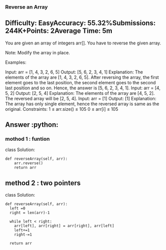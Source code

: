 ### Reverse an Array
## Difficulty: EasyAccuracy: 55.32%Submissions: 244K+Points: 2Average Time: 5m
You are given an array of integers arr[]. You have to reverse the given array.

Note: Modify the array in place.

Examples:

Input: arr = [1, 4, 3, 2, 6, 5]
Output: [5, 6, 2, 3, 4, 1]
Explanation: The elements of the array are [1, 4, 3, 2, 6, 5]. After reversing the array, the first element goes to the last position, the second element goes to the second last position and so on. Hence, the answer is [5, 6, 2, 3, 4, 1].
Input: arr = [4, 5, 2]
Output: [2, 5, 4]
Explanation: The elements of the array are [4, 5, 2]. The reversed array will be [2, 5, 4].
Input: arr = [1]
Output: [1]
Explanation: The array has only single element, hence the reversed array is same as the original.
Constraints:
1 ≤ arr.size() ≤ 105
0 ≤ arr[i] ≤ 105

## Answer :python:

### mothod 1 : funtion 

class Solution:

    def reverseArray(self, arr):
        arr.reverse()
        return arr

## method 2 : two pointers 
class Solution:

    def reverseArray(self, arr):
      left =0
      right = len(arr)-1

      while left < right:
        arr[left], arr[right] = arr[right], arr[left]
        left+=1
        right-=1

      return arr

        
